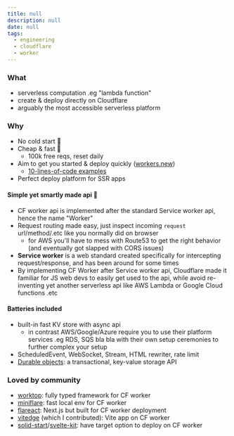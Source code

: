 ```yaml
---
title: null
description: null
date: null
tags:
  - engineering
  - cloudflare
  - worker
---
```


### What

- serverless computation .eg "lambda function"
- create & deploy directly on Cloudflare
- arguably the most accessible serverless platform

### Why

- No cold start 🚀
- Cheap & fast 💸
  - 100k free reqs, reset daily
- Aim to get you started & deploy quickly ([workers.new](https://workers.new/))
  - [10-lines-of-code examples](https://developers.cloudflare.com/workers/examples)
- Perfect deploy platform for SSR apps

#### Simple yet smartly made api 🎯

- CF worker api is implemented after the standard Service worker api, hence the name "Worker"
- Request routing made easy, just inspect incoming `request` url/method/.etc like you normally did on browser
  - for AWS you'll have to mess with Route53 to get the right behavior (and eventually got slapped with CORS issues)
- **Service worker** is a web standard created specifically for intercepting request/response, and has been around for some times
- By implementing CF Worker after Service worker api, Cloudflare made it familiar for JS web devs to easily get used to the api, while avoid re-inventing yet another serverless api like AWS Lambda or Google Cloud functions .etc

#### Batteries included

- built-in fast KV store with async api
  - in contrast AWS/Google/Azure require you to use their platform services .eg RDS, SQS bla bla with their own setup ceremonies to further complex your setup
- ScheduledEvent, WebSocket, Stream, HTML rewriter, rate limit
- [Durable objects](https://developers.cloudflare.com/workers/runtime-apis/durable-objects): a transactional, key-value storage API

### Loved by community

- [worktop](https://github.com/lukeed/worktop): fully typed framework for CF worker
- [miniflare](https://github.com/mrbbot/miniflare): fast local env for CF worker
- [flareact](https://flareact.com/): Next.js but built for CF worker deployment
- [vitedge](https://github.com/frandiox/vitedge) (which I contributed): Vite app on CF worker
- [solid-start](https://github.com/solidjs/solid-start)/[svelte-kit](https://kit.svelte.dev/): have target option to deploy on CF worker
